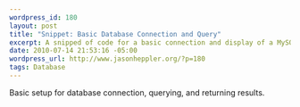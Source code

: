 ```yaml
--- 
wordpress_id: 180
layout: post
title: "Snippet: Basic Database Connection and Query"
excerpt: A snipped of code for a basic connection and display of a MySQL database using PHP.
date: 2010-07-14 21:53:16 -05:00
wordpress_url: http://www.jasonheppler.org/?p=180
tags: Database
---
```

Basic setup for database connection, querying, and returning results.
<pre lang="php"><!--?php
define ('HOSTNAME', 'localhost');
define ('USERNAME', 'username');
define ('PASSWORD', 'password');
define ('DATABASE_NAME', 'database');

$db = mysql_connect(HOSTNAME, USERNAME, PASSWORD) or die ('I cannot connect to MySQL.');

mysql_select_db(DATABASE_NAME);

$query = "SELECT * FROM author ORDER by `last_name`";
$result = mysql_query($query);
while ($row = mysql_fetch_array($result)) {
echo "

" , ($row['first_name']) , ($row['last_name']) , "

";
}

mysql_free_result($result);
mysql_close();
?--></pre>
